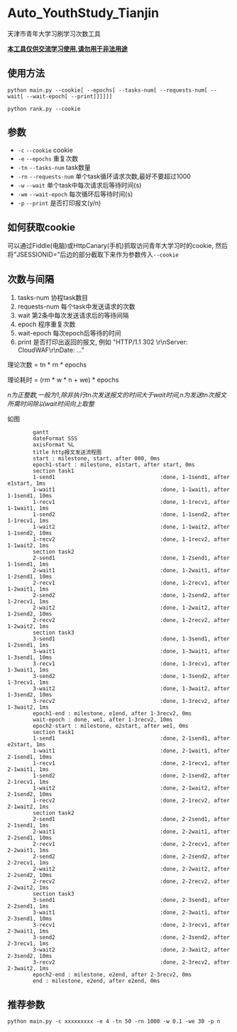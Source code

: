 # Auto_YouthStudy_Tianjin

天津市青年大学习刷学习次数工具

**<u>本工具仅供交流学习使用,请勿用于非法用途</u>**

## 使用方法

```shell
python main.py --cookie[ --epochs[ --tasks-num[ --requests-num[ --wait[ --wait-epoch[ --print]]]]]]
```

```shell
python rank.py --cookie
```

## 参数

* `-c` `--cookie` cookie
* `-e` `--epochs` 重复次数
* `-tn` `--tasks-num` task数量
* `-rn` `--requests-num` 单个task循环请求次数,最好不要超过1000
* `-w` `--wait` 单个task中每次请求后等待时间(s)
* `-we` `--wait-epoch` 每次循环后等待时间(s)
* `-p` `--print` 是否打印报文(y/n)


## 如何获取cookie

可以通过Fiddle(电脑)或HttpCanary(手机)抓取访问青年大学习时的cookie, 然后将"JSESSIONID="后边的部分截取下来作为参数传入`--cookie`

## 次数与间隔

1. tasks-num 协程task数目
2. requests-num 每个task中发送请求的次数
3. wait 第2条中每次发送请求后的等待间隔
4. epoch 程序重复次数
5. wait-epoch 每次epoch后等待的时间
6. print 是否打印出返回的报文, 例如 "HTTP/1.1 302 \r\nServer: CloudWAF\r\nDate: ..."

理论次数 = tn * rn * epochs

理论耗时 = (rm * w * n + we) * epochs

*n为正整数,一般为1,除非执行tn次发送报文的时间大于wait时间,n为发送tn次报文所需时间除以wait时间向上取整*

如图

```mermaid
        gantt
        dateFormat SSS
        axisFormat %L
        title http报文发送流程图
        start : milestone, start, after 000, 0ms
        epoch1-start : milestone, e1start, after start, 0ms
        section task1
        1-send1                      			:done, 1-1send1, after e1start, 1ms
        1-wait1									:done, 1-1wait1, after 1-1send1, 10ms
        1-recv1                      			:done, 1-1recv1, after 1-1wait1, 1ms
        1-send2                      			:done, 1-1send2, after 1-1recv1, 1ms
        1-wait2									:done, 1-1wait2, after 1-1send2, 10ms
        1-recv2                      			:done, 1-1recv2, after 1-1wait2, 1ms
        section task2                                                
      	2-send1                      			:done, 1-2send1, after 1-1send1, 1ms
      	2-wait1									:done, 1-2wait1, after 1-2send1, 10ms
      	2-recv1                      			:done, 1-2recv1, after 1-2wait1, 1ms
      	2-send2                      			:done, 1-2send2, after 1-2recv1, 1ms
      	2-wait2									:done, 1-2wait2, after 1-2send2, 10ms
      	2-recv2                      			:done, 1-2recv2, after 1-2wait2, 1ms
        section task3                                                
        3-send1                             	:done, 1-3send1, after 1-2send1, 1ms
        3-wait1									:done, 1-3wait1, after 1-3send1, 10ms
        3-recv1                      			:done, 1-3recv1, after 1-3wait1, 1ms
        3-send2                      			:done, 1-3send2, after 1-3recv1, 1ms
        3-wait2									:done, 1-3wait2, after 1-3send2, 10ms
        3-recv2                      			:done, 1-3recv2, after 1-3wait2, 1ms
        epoch1-end : milestone, e1end, after 1-3recv2, 0ms
        wait-epoch : done, we1, after 1-3recv2, 10ms
        epoch2-start : milestone, e2start, after we1, 0ms
        section task1                                                                   
        1-send1                      			:done, 2-1send1, after e2start, 1ms               
        1-wait1									:done, 2-1wait1, after 2-1send1, 10ms   
        1-recv1                      			:done, 2-1recv1, after 2-1wait1, 1ms    
        1-send2                      			:done, 2-1send2, after 2-1recv1, 1ms    
        1-wait2									:done, 2-1wait2, after 2-1send2, 10ms   
        1-recv2                      			:done, 2-1recv2, after 2-1wait2, 1ms    
        section task2                                                                   
      	2-send1                      			:done, 2-2send1, after 2-1send1, 1ms    
      	2-wait1									:done, 2-2wait1, after 2-2send1, 10ms   
      	2-recv1                      			:done, 2-2recv1, after 2-2wait1, 1ms    
      	2-send2                      			:done, 2-2send2, after 2-2recv1, 1ms    
      	2-wait2									:done, 2-2wait2, after 2-2send2, 10ms   
      	2-recv2                      			:done, 2-2recv2, after 2-2wait2, 1ms    
        section task3                                                                   
        3-send1                             	:done, 2-3send1, after 2-2send1, 1ms    
        3-wait1									:done, 2-3wait1, after 2-3send1, 10ms   
        3-recv1                      			:done, 2-3recv1, after 2-3wait1, 1ms    
        3-send2                      			:done, 2-3send2, after 2-3recv1, 1ms    
        3-wait2									:done, 2-3wait2, after 2-3send2, 10ms   
        3-recv2                      			:done, 2-3recv2, after 2-3wait2, 1ms   
        epoch2-end : milestone, e2end, after 2-3recv2, 0ms  
        end : milestone, e2end, after e2end, 0ms
```

## 推荐参数

```shell
python main.py -c xxxxxxxxx -e 4 -tn 50 -rn 1000 -w 0.1 -we 30 -p n
```

